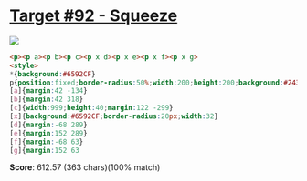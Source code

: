 # [Target #92 - Squeeze](https://cssbattle.dev/play/92)

![](https://cssbattle.dev/targets/92.png)

```HTML
<p><p a><p b><p c><p x d><p x e><p x f><p x g>
<style>
*{background:#6592CF}
p{position:fixed;border-radius:50%;width:200;height:200;background:#243D83;margin:42 92}
[a]{margin:42 -134}
[b]{margin:42 318}
[c]{width:999;height:40;margin:122 -299}
[x]{background:#6592CF;border-radius:20px;width:32}
[d]{margin:-68 289}
[e]{margin:152 289}
[f]{margin:-68 63}
[g]{margin:152 63
```

**Score**: 612.57 (363 chars)(100% match)
